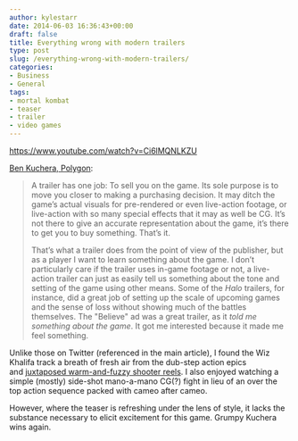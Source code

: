 ```yaml
---
author: kylestarr
date: 2014-06-03 16:36:43+00:00
draft: false
title: Everything wrong with modern trailers
type: post
slug: /everything-wrong-with-modern-trailers/
categories:
- Business
- General
tags:
- mortal kombat
- teaser
- trailer
- video games
---
```


<https://www.youtube.com/watch?v=Ci6lMQNLKZU>

[Ben Kuchera, Polygon](http://www.polygon.com/2014/6/2/5772190/mortal-kombat-x-teaser-is-everything-wrong-with-modern-trailers):

> A trailer has one job: To sell you on the game. Its sole purpose is to move you closer to making a purchasing decision. It may ditch the game’s actual visuals for pre-rendered or even live-action footage, or live-action with so many special effects that it may as well be CG. It’s not there to give an accurate representation about the game, it’s there to get you to buy something. That’s it.
>
> That’s what a trailer does from the point of view of the publisher, but as a player I want to learn something about the game. I don’t particularly care if the trailer uses in-game footage or not, a live-action trailer can just as easily tell us something about the tone and setting of the game using other means. Some of the _Halo_ trailers, for instance, did a great job of setting up the scale of upcoming games and the sense of loss without showing much of the battles themselves. The "Believe" ad was a great trailer, as it _told me something about the game_. It got me interested because it made me feel something.

Unlike those on Twitter (referenced in the main article), I found the Wiz Khalifa track a breath of fresh air from the dub-step action epics and [juxtaposed warm-and-fuzzy shooter reels](/2014/04/08/juxtaposition-in-video-game-commercials/). I also enjoyed watching a simple (mostly) side-shot mano-a-mano CG(?) fight in lieu of an over the top action sequence packed with cameo after cameo.

However, where the teaser is refreshing under the lens of style, it lacks the substance necessary to elicit excitement for this game. Grumpy Kuchera wins again.

